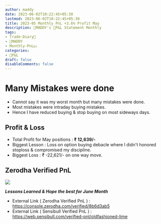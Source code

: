 ```yaml
---
author: maddy
date: 2023-06-02T10:22:45+05:30
lastmod: 2023-06-02T10:22:45+05:30
title: 2023-05 Monthly PnL +3.6% Profit May
description: 🧔MADDY's 💸P&L Statement Monthly
tags:
- Trade-Diary📗
- 🧔MADDY
- Monthly-PnL💵 
categories: 
- 💸P&L
draft: false
disableComments: false
---
```

# Many Mistakes were done

- Cannot say it was my worst month but many mistakes were done.
- Most mistakes were intraday buying mistakes.
- Hence I have reduced buying & stop buying on most sideways days.

## Profit & Loss

- Total Profit for May positions : **₹ 12,639/-**
- Biggest Lesson : Loss on option buying debacle where I didn't honored stoploss & compromised my discipline.
- Biggest Loss : ₹ -22,621/- on one way move.

## Zerodha Verified PnL

![](https://i.imgur.com/yC29Cqt.png)

***Lessons Learned & Hope the best for June Month***

- External Link ( Zerodha Verified PnL ) :  https://console.zerodha.com/verified/8b6d3ab5
- External Link ( Sensibull Verified PnL ) : https://web.sensibull.com/verified-pnl/oldfashioned-lime

